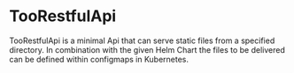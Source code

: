 # TooRestfulApi

TooRestfulApi is a minimal Api that can serve static files from a specified directory.
In combination with the given Helm Chart the files to be delivered can be defined within configmaps in Kubernetes.
